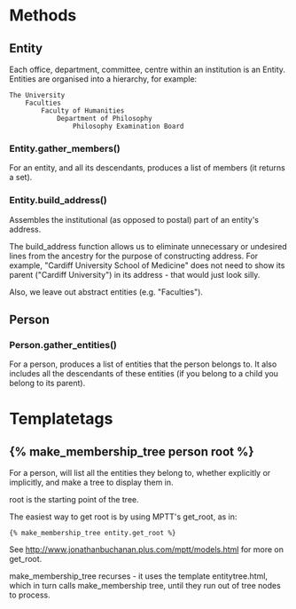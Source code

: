 Methods
=======

Entity
------
Each office, department, committee, centre within an institution is an Entity.
Entities are organised into a hierarchy, for example:

	The University
		Faculties
		    Faculty of Humanities
		        Department of Philosophy
		            Philosophy Examination Board


### Entity.gather_members()

For an entity, and all its descendants, produces a list of members (it returns a set).

### Entity.build_address()

Assembles the institutional (as opposed to postal) part of an entity's address.

The build_address function allows us to eliminate unnecessary or undesired lines from the ancestry for the purpose of constructing address. For example, "Cardiff University School of Medicine" does not need to show its parent ("Cardiff University") in its address - that would just look silly.

Also, we leave out abstract entities (e.g. "Faculties").

Person
------

### Person.gather_entities()

For a person, produces a list of entities that the person belongs to. It also includes all the descendants of these entities (if you belong to a child you belong to its parent). 


Templatetags
============

{% make_membership_tree person root %}
--------------------------------------

For a person, will list all the entities they belong to, whether explicitly or implicitly, and make a tree to display them in.

root is the starting point of the tree.

The easiest way to get root is by using MPTT's get_root, as in:

	{% make_membership_tree entity.get_root %}

See http://www.jonathanbuchanan.plus.com/mptt/models.html for more on get_root.

make_membership_tree recurses - it uses the template entitytree.html, which in turn calls make_membership tree, until they run out of tree nodes to process.



